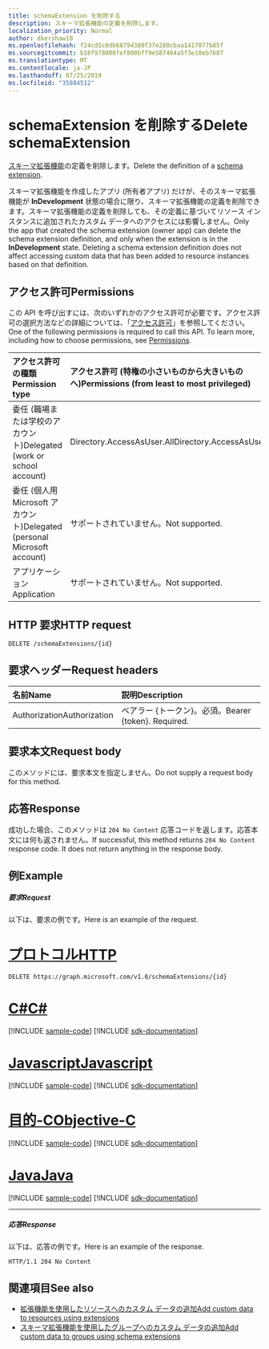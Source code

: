 ```yaml
---
title: schemaExtension を削除する
description: スキーマ拡張機能の定義を削除します。
localization_priority: Normal
author: dkershaw10
ms.openlocfilehash: f24cd1c0db68794380f37e280cbaa1417077b85f
ms.sourcegitcommit: b18f978808fef800bff9e587464a5f3e18eb7687
ms.translationtype: MT
ms.contentlocale: ja-JP
ms.lasthandoff: 07/25/2019
ms.locfileid: "35884512"
---
```

# <a name="delete-schemaextension"></a><span data-ttu-id="7a8fa-103">schemaExtension を削除する</span><span class="sxs-lookup"><span data-stu-id="7a8fa-103">Delete schemaExtension</span></span>

<span data-ttu-id="7a8fa-104">[スキーマ拡張機能](../resources/schemaextension.md)の定義を削除します。</span><span class="sxs-lookup"><span data-stu-id="7a8fa-104">Delete the definition of a [schema extension](../resources/schemaextension.md).</span></span>

<span data-ttu-id="7a8fa-p101">スキーマ拡張機能を作成したアプリ (所有者アプリ) だけが、そのスキーマ拡張機能が **InDevelopment** 状態の場合に限り、スキーマ拡張機能の定義を削除できます。スキーマ拡張機能の定義を削除しても、その定義に基づいてリソース インスタンスに追加されたカスタム データへのアクセスには影響しません。</span><span class="sxs-lookup"><span data-stu-id="7a8fa-p101">Only the app that created the schema extension (owner app) can delete the schema extension definition, and only when the extension is in the **InDevelopment** state. Deleting a schema extension definition does not affect accessing custom data that has been added to resource instances based on that definition.</span></span>


## <a name="permissions"></a><span data-ttu-id="7a8fa-107">アクセス許可</span><span class="sxs-lookup"><span data-stu-id="7a8fa-107">Permissions</span></span>
<span data-ttu-id="7a8fa-p102">この API を呼び出すには、次のいずれかのアクセス許可が必要です。アクセス許可の選択方法などの詳細については、「[アクセス許可](/graph/permissions-reference)」を参照してください。</span><span class="sxs-lookup"><span data-stu-id="7a8fa-p102">One of the following permissions is required to call this API. To learn more, including how to choose permissions, see [Permissions](/graph/permissions-reference).</span></span>


|<span data-ttu-id="7a8fa-110">アクセス許可の種類</span><span class="sxs-lookup"><span data-stu-id="7a8fa-110">Permission type</span></span>      | <span data-ttu-id="7a8fa-111">アクセス許可 (特権の小さいものから大きいものへ)</span><span class="sxs-lookup"><span data-stu-id="7a8fa-111">Permissions (from least to most privileged)</span></span>              |
|:--------------------|:---------------------------------------------------------|
|<span data-ttu-id="7a8fa-112">委任 (職場または学校のアカウント)</span><span class="sxs-lookup"><span data-stu-id="7a8fa-112">Delegated (work or school account)</span></span> | <span data-ttu-id="7a8fa-113">Directory.AccessAsUser.All</span><span class="sxs-lookup"><span data-stu-id="7a8fa-113">Directory.AccessAsUser.All</span></span>    |
|<span data-ttu-id="7a8fa-114">委任 (個人用 Microsoft アカウント)</span><span class="sxs-lookup"><span data-stu-id="7a8fa-114">Delegated (personal Microsoft account)</span></span> | <span data-ttu-id="7a8fa-115">サポートされていません。</span><span class="sxs-lookup"><span data-stu-id="7a8fa-115">Not supported.</span></span>    |
|<span data-ttu-id="7a8fa-116">アプリケーション</span><span class="sxs-lookup"><span data-stu-id="7a8fa-116">Application</span></span> | <span data-ttu-id="7a8fa-117">サポートされていません。</span><span class="sxs-lookup"><span data-stu-id="7a8fa-117">Not supported.</span></span> |

## <a name="http-request"></a><span data-ttu-id="7a8fa-118">HTTP 要求</span><span class="sxs-lookup"><span data-stu-id="7a8fa-118">HTTP request</span></span>
<!-- { "blockType": "ignored" } -->
```http
DELETE /schemaExtensions/{id}
```

## <a name="request-headers"></a><span data-ttu-id="7a8fa-119">要求ヘッダー</span><span class="sxs-lookup"><span data-stu-id="7a8fa-119">Request headers</span></span>
| <span data-ttu-id="7a8fa-120">名前</span><span class="sxs-lookup"><span data-stu-id="7a8fa-120">Name</span></span>      |<span data-ttu-id="7a8fa-121">説明</span><span class="sxs-lookup"><span data-stu-id="7a8fa-121">Description</span></span>|
|:----------|:----------|
| <span data-ttu-id="7a8fa-122">Authorization</span><span class="sxs-lookup"><span data-stu-id="7a8fa-122">Authorization</span></span>  | <span data-ttu-id="7a8fa-p103">ベアラー {トークン}。必須。</span><span class="sxs-lookup"><span data-stu-id="7a8fa-p103">Bearer {token}. Required.</span></span> |

## <a name="request-body"></a><span data-ttu-id="7a8fa-125">要求本文</span><span class="sxs-lookup"><span data-stu-id="7a8fa-125">Request body</span></span>
<span data-ttu-id="7a8fa-126">このメソッドには、要求本文を指定しません。</span><span class="sxs-lookup"><span data-stu-id="7a8fa-126">Do not supply a request body for this method.</span></span>

## <a name="response"></a><span data-ttu-id="7a8fa-127">応答</span><span class="sxs-lookup"><span data-stu-id="7a8fa-127">Response</span></span>

<span data-ttu-id="7a8fa-p104">成功した場合、このメソッドは `204 No Content` 応答コードを返します。応答本文には何も返されません。</span><span class="sxs-lookup"><span data-stu-id="7a8fa-p104">If successful, this method returns `204 No Content` response code. It does not return anything in the response body.</span></span>

## <a name="example"></a><span data-ttu-id="7a8fa-130">例</span><span class="sxs-lookup"><span data-stu-id="7a8fa-130">Example</span></span>
##### <a name="request"></a><span data-ttu-id="7a8fa-131">要求</span><span class="sxs-lookup"><span data-stu-id="7a8fa-131">Request</span></span>
<span data-ttu-id="7a8fa-132">以下は、要求の例です。</span><span class="sxs-lookup"><span data-stu-id="7a8fa-132">Here is an example of the request.</span></span>

# <a name="httptabhttp"></a>[<span data-ttu-id="7a8fa-133">プロトコル</span><span class="sxs-lookup"><span data-stu-id="7a8fa-133">HTTP</span></span>](#tab/http)
<!-- {
  "blockType": "request",
  "name": "delete_schemaextension"
}-->
```http
DELETE https://graph.microsoft.com/v1.0/schemaExtensions/{id}
```
# <a name="ctabcsharp"></a>[<span data-ttu-id="7a8fa-134">C#</span><span class="sxs-lookup"><span data-stu-id="7a8fa-134">C#</span></span>](#tab/csharp)
[!INCLUDE [sample-code](../includes/snippets/csharp/delete-schemaextension-csharp-snippets.md)]
[!INCLUDE [sdk-documentation](../includes/snippets/snippets-sdk-documentation-link.md)]

# <a name="javascripttabjavascript"></a>[<span data-ttu-id="7a8fa-135">Javascript</span><span class="sxs-lookup"><span data-stu-id="7a8fa-135">Javascript</span></span>](#tab/javascript)
[!INCLUDE [sample-code](../includes/snippets/javascript/delete-schemaextension-javascript-snippets.md)]
[!INCLUDE [sdk-documentation](../includes/snippets/snippets-sdk-documentation-link.md)]

# <a name="objective-ctabobjc"></a>[<span data-ttu-id="7a8fa-136">目的-C</span><span class="sxs-lookup"><span data-stu-id="7a8fa-136">Objective-C</span></span>](#tab/objc)
[!INCLUDE [sample-code](../includes/snippets/objc/delete-schemaextension-objc-snippets.md)]
[!INCLUDE [sdk-documentation](../includes/snippets/snippets-sdk-documentation-link.md)]

# <a name="javatabjava"></a>[<span data-ttu-id="7a8fa-137">Java</span><span class="sxs-lookup"><span data-stu-id="7a8fa-137">Java</span></span>](#tab/java)
[!INCLUDE [sample-code](../includes/snippets/java/delete-schemaextension-java-snippets.md)]
[!INCLUDE [sdk-documentation](../includes/snippets/snippets-sdk-documentation-link.md)]

---

##### <a name="response"></a><span data-ttu-id="7a8fa-138">応答</span><span class="sxs-lookup"><span data-stu-id="7a8fa-138">Response</span></span>
<span data-ttu-id="7a8fa-139">以下は、応答の例です。</span><span class="sxs-lookup"><span data-stu-id="7a8fa-139">Here is an example of the response.</span></span> 
<!-- {
  "blockType": "response",
  "truncated": true
} -->
```http
HTTP/1.1 204 No Content
```

## <a name="see-also"></a><span data-ttu-id="7a8fa-140">関連項目</span><span class="sxs-lookup"><span data-stu-id="7a8fa-140">See also</span></span>

- [<span data-ttu-id="7a8fa-141">拡張機能を使用したリソースへのカスタム データの追加</span><span class="sxs-lookup"><span data-stu-id="7a8fa-141">Add custom data to resources using extensions</span></span>](/graph/extensibility-overview)
- [<span data-ttu-id="7a8fa-142">スキーマ拡張機能を使用したグループへのカスタム データの追加</span><span class="sxs-lookup"><span data-stu-id="7a8fa-142">Add custom data to groups using schema extensions</span></span>](/graph/extensibility-schema-groups)

<!-- uuid: 8fcb5dbc-d5aa-4681-8e31-b001d5168d79
2015-10-25 14:57:30 UTC -->
<!-- {
  "type": "#page.annotation",
  "description": "Delete schemaExtension",
  "keywords": "",
  "section": "documentation",
  "tocPath": "",
  "suppressions": [
  ]
}-->
